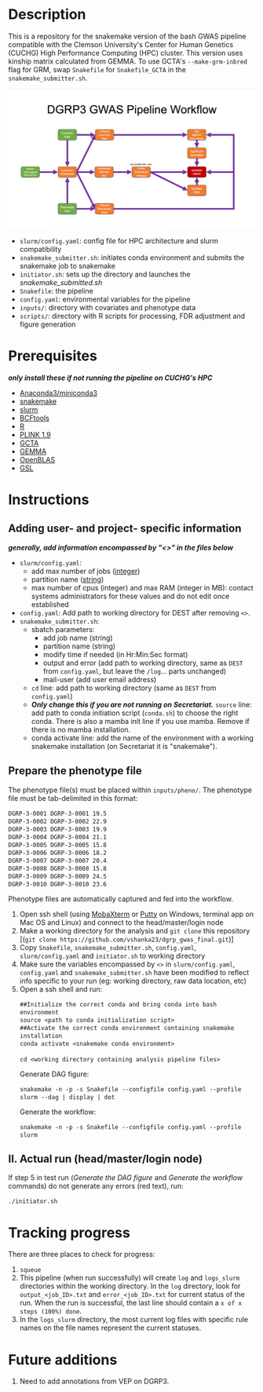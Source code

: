 # Description
This is a repository for the snakemake version of the bash GWAS pipeline compatible with the Clemson University's Center for Human Genetics (CUCHG) High Performance Computing (HPC) cluster. This version uses kinship matrix calculated from GEMMA. To use GCTA's ```--make-grm-inbred``` flag for GRM, swap ```Snakefile``` for ```Snakefile_GCTA``` in the ```snakemake_submitter.sh```.

![Pipeline Schematic](https://github.com/vshanka23/dgrp_gwas_final/blob/main/pipeline_schematic.jpg)

- ```slurm/config.yaml```: config file for HPC architecture and slurm compatibility
- ```snakemake_submitter.sh```: initiates conda environment and submits the snakemake job to snakemake
- ```initiator.sh```: sets up the directory and launches the *snakemake_submitted.sh*
- ```Snakefile```: the pipeline
- ```config.yaml```: environmental variables for the pipeline
- ```inputs/```: directory with covariates and phenotype data
- ```scripts/```: directory with R scripts for processing, FDR adjustment and figure generation

# Prerequisites 
***only install these if not running the pipeline on CUCHG's HPC***

- [Anaconda3/miniconda3](https://docs.anaconda.com/anaconda/install/linux/)
- [snakemake](https://snakemake.readthedocs.io/en/stable/getting_started/installation.html)
- [slurm](https://slurm.schedmd.com/sbatch.html)
- [BCFtools](https://samtools.github.io/bcftools/)
- [R](https://www.r-project.org)
- [PLINK 1.9](https://www.cog-genomics.org/plink/)
- [GCTA](https://yanglab.westlake.edu.cn/software/gcta/)
- [GEMMA](https://github.com/genetics-statistics/GEMMA)
- [OpenBLAS](https://www.openblas.net)
- [GSL](https://www.gnu.org/software/gsl/)

# Instructions
## Adding user- and project- specific information
***generally, add information encompassed by "<>" in the files below***
- ```slurm/config.yaml```: 
    - add max number of jobs ([integer](https://en.wikipedia.org/wiki/Integer_(computer_science)))
    - partition name ([string](https://wlm.userweb.mwn.de/Stata/wstavart.htm))
    - max number of cpus (integer) and max RAM (integer in MB): contact systems administrators for these values and do not edit once established
- ```config.yaml```: Add path to working directory for DEST after removing ```<>```.
- ```snakemake_submitter.sh```:
    - sbatch parameters: 
        - add job name (string)
        - partition name (string)
        - modify time if needed (in Hr:Min:Sec format)
        - output and error (add path to working directory, same as ```DEST``` from ```config.yaml```, but leave the ```/log```... parts unchanged)
        - mail-user (add user email address)
    - ```cd``` line: add path to working directory (same as ```DEST``` from ```config.yaml```)
    - ***Only change this if you are not running on Secretariat.*** ```source``` line: add path to conda initiation script (```conda.sh```) to choose the right conda. There is also a mamba init line if you use mamba. Remove if there is no mamba installation.
    - conda activate line: add the name of the environment with a working snakemake installation (on Secretariat it is "snakemake").

## Prepare the phenotype file

The phenotype file(s) must be placed within ```inputs/pheno/```. The phenotype file must be tab-delimited in this format:

```
DGRP-3-0001	DGRP-3-0001	19.5
DGRP-3-0002	DGRP-3-0002	22.9
DGRP-3-0003	DGRP-3-0003	19.9
DGRP-3-0004	DGRP-3-0004	21.1
DGRP-3-0005	DGRP-3-0005	15.8
DGRP-3-0006	DGRP-3-0006	18.2
DGRP-3-0007	DGRP-3-0007	20.4
DGRP-3-0008	DGRP-3-0008	15.8
DGRP-3-0009	DGRP-3-0009	24.5
DGRP-3-0010	DGRP-3-0010	23.6
```
Phenotype files are automatically captured and fed into the workflow.

1. Open ssh shell (using [MobaXterm](https://mobaxterm.mobatek.net/download-home-edition.html) or [Putty](https://www.putty.org/) on Windows, terminal app on Mac OS and Linux) and connect to the head/master/login node
2. Make a working directory for the analysis and ```git clone``` this repository [(```git clone https://github.com/vshanka23/dgrp_gwas_final.git```)]
3. Copy ```Snakefile```, ```snakemake_submitter.sh```, ```config.yaml```, ```slurm/config.yaml``` and ```initiator.sh``` to working directory
4. Make sure the variables encompassed by ```<>``` in ```slurm/config.yaml```, ```config.yaml``` and ```snakemake_submitter.sh``` have been modified to reflect info specific to your run (eg: working directory, raw data location, etc)
5. Open a ssh shell and run:
    ```
    ##Initialize the correct conda and bring conda into bash environment
    source <path to conda initialization script>
    ##Activate the correct conda environment containing snakemake installation
    conda activate <snakemake conda environment>

    cd <working directory containing analysis pipeline files>
    ```
    Generate DAG figure:
    ```
    snakemake -n -p -s Snakefile --configfile config.yaml --profile slurm --dag | display | dot
    ```
    Generate the workflow:
    ```
    snakemake -n -p -s Snakefile --configfile config.yaml --profile slurm
    ```

## II. Actual run (head/master/login node)

If step 5 in test run (*Generate the DAG figure* and *Generate the workflow* commands) do not generate any errors (red text), run:
```
./initiator.sh
```

# Tracking progress
There are three places to check for progress:
1. ```squeue```
2. This pipeline (when run successfully) will create ```log``` and ```logs_slurm``` directories within the working directory. In the ```log``` directory, look for ```output_<job_ID>.txt``` and ```error_<job_ID>.txt``` for current status of the run. When the run is successful, the last line should contain a ```x of x steps (100%) done```.
3. In the ```logs_slurm``` directory, the most current log files with specific rule names on the file names represent the current statuses.

# Future additions
1. Need to add annotations from VEP on DGRP3.
